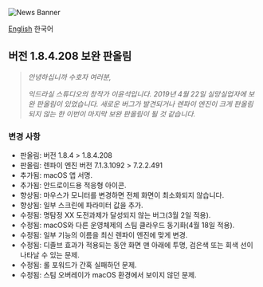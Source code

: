 ![News Banner](https://yggdrasil-studio.github.io/Discouraged-Workers/news/003/news_banner.webp)

[English](https://github.com/YGGDRASIL-STUDIO/Discouraged-Workers/tree/gh-pages/news/update.md) 한국어

## 버전 1.8.4.208 보완 판올림

> _안녕하십니까 수호자 여러분,_
>
> _익드라실 스튜디오의 창작가 이윤석입니다. 2019년 4월 22일 실망실업자에 보완 판올림이 있었습니다. 새로운 버그가 발견되거나 렌파이 엔진이 크게 판올림되지 않는 한 이번이 마지막 보완 판올림이 될 것 같습니다._

### 변경 사항

* 판올림: 버전 1.8.4 > 1.8.4.208
* 판올림: 렌파이 엔진 버전 7.1.3.1092 > 7.2.2.491
* 추가됨: macOS 앱 서명.
* 추가됨: 안드로이드용 적응형 아이콘.
* 향상됨: 마우스가 모니터를 변경하면 전체 화면이 최소화되지 않습니다.
* 향상됨: 일부 스크린에 파라미터 값을 추가.
* 수정됨: 명탐정 XX 도전과제가 달성되지 않는 버그(3월 2일 적용).
* 수정됨: macOS와 다른 운영체제의 스팀 클라우드 동기화(4월 18일 적용).
* 수정됨: 일부 기능의 이름을 최신 렌파이 엔진에 맞게 변경.
* 수정됨: 디졸브 효과가 적용되는 동안 화면 맨 아래에 투명, 검은색 또는 회색 선이 나타날 수 있는 문제.
* 수정됨: 롤 포워드가 간혹 실패하던 문제.
* 수정됨: 스팀 오버레이가 macOS 환경에서 보이지 않던 문제.
